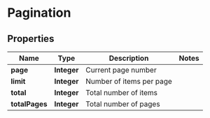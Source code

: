 

# Pagination


## Properties

| Name | Type | Description | Notes |
|------------ | ------------- | ------------- | -------------|
|**page** | **Integer** | Current page number |  |
|**limit** | **Integer** | Number of items per page |  |
|**total** | **Integer** | Total number of items |  |
|**totalPages** | **Integer** | Total number of pages |  |



